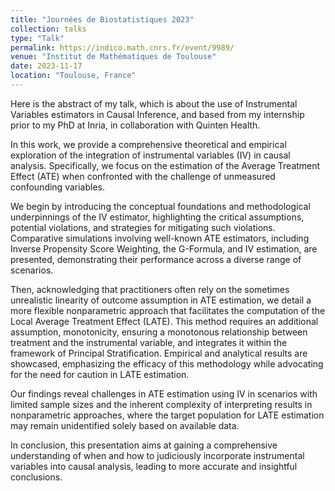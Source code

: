 ```yaml
---
title: "Journées de Biostatistiques 2023"
collection: talks
type: "Talk"
permalink: https://indico.math.cnrs.fr/event/9989/
venue: "Institut de Mathématiques de Toulouse"
date: 2023-11-17
location: "Toulouse, France"
---
```


Here is the abstract of my talk, which is about the use of Instrumental Variables estimators in Causal Inference, and based from my internship prior to my PhD at Inria, in collaboration with Quinten Health.

In this work, we provide a comprehensive theoretical and empirical exploration of the integration of instrumental variables (IV) in causal analysis. Specifically, we focus on the estimation of the Average Treatment Effect (ATE) when confronted with the challenge of unmeasured confounding variables.

We begin by introducing the conceptual foundations and methodological underpinnings of the IV estimator, highlighting the critical assumptions, potential violations, and strategies for mitigating such violations. Comparative simulations involving well-known ATE estimators, including Inverse Propensity Score Weighting, the G-Formula, and IV estimation, are presented, demonstrating their performance across a diverse range of scenarios.

Then, acknowledging that practitioners often rely on the sometimes unrealistic linearity of outcome assumption in ATE estimation, we detail a more flexible nonparametric approach that facilitates the computation of the Local Average Treatment Effect (LATE). This method requires an additional assumption, monotonicity, ensuring a monotonous relationship between treatment and the instrumental variable, and integrates it within the framework of Principal Stratification. Empirical and analytical results are showcased, emphasizing the efficacy of this methodology while advocating for the need for caution in LATE estimation.

Our findings reveal challenges in ATE estimation using IV in scenarios with limited sample sizes and the inherent complexity of interpreting results in nonparametric approaches, where the target population for LATE estimation may remain unidentified solely based on available data.

In conclusion, this presentation aims at gaining a comprehensive understanding of when and how to judiciously incorporate instrumental variables into causal analysis, leading to more accurate and insightful conclusions.